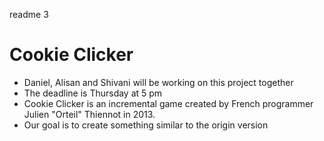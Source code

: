 
readme 3
# Cookie Clicker
- Daniel, Alisan and Shivani will be working on this project together
- The deadline is Thursday at 5 pm
- Cookie Clicker is an incremental game created by French programmer Julien "Orteil" Thiennot in 2013. 
- Our goal is to create something similar to the origin version
